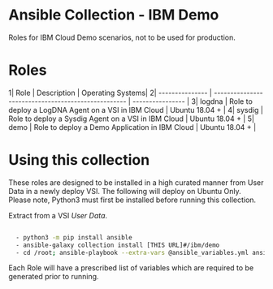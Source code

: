 # Ansible Collection - IBM Demo

Roles for IBM Cloud Demo scenarios, not to be used for production.

# Roles

1| Role            | Description                                         | Operating Systems|
2| --------------- | --------------------------------------------------- | ---------------- |
3| logdna          | Role to deploy a LogDNA Agent on a VSI in IBM Cloud | Ubuntu 18.04 +   |
4| sysdig          | Role to deploy a Sysdig Agent on a VSI in IBM Cloud | Ubuntu 18.04 +   |
5| demo            | Role to deploy a Demo Application in IBM Cloud      | Ubuntu 18.04 +   |

# Using this collection

These roles are designed to be installed in a high  curated manner from User Data in a newly deploy VSI. The following will deploy on Ubuntu Only. Please note, Python3 must first be installed before running this collection.

Extract from a VSI *User Data*.

```bash

  - python3 -m pip install ansible
  - ansible-galaxy collection install [THIS URL]#/ibm/demo
  - cd /root; ansible-playbook --extra-vars @ansible_variables.yml ansible_playbook.yml

```

Each Role will have a prescribed list of variables which are required to be generated prior to running.